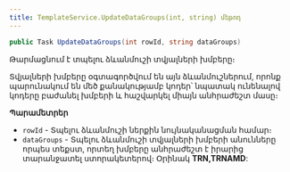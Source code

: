 ```yaml
---
title: TemplateService.UpdateDataGroups(int, string) մեթոդ
---
```


```c#
public Task UpdateDataGroups(int rowId, string dataGroups)
```

Թարմացնում է տպելու ձևանմուշի տվյալների խմբերը։

Տվյալների խմբերը օգտագործվում են այն ձևանմուշներում, որոնք պարունակում են մեծ քանակությամբ կոդեր՝ նպատակ ունենալով կոդերը բաժանել խմբերի և հաշվարկել միայն անհրաժեշտ մասը։

**Պարամետրեր**

* `rowId` - Տպելու ձևանմուշի ներքին նույնականացման համար։
* `dataGroups` - Տպելու ձևանմուշի տվյալների խմբերի անունները որպես տեքստ, որտեղ խմբերը անհրաժեշտ է իրարից տարանջատել ստորակետերով։ Օրինակ **TRN,TRNAMD**:
